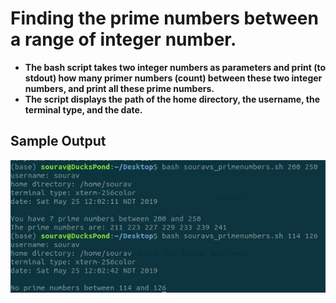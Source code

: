 # **Finding the prime numbers between a range of integer number.**

* **The bash script takes two integer numbers as parameters and print (to stdout) how many primer numbers (count) between these two integer numbers, and print all these prime numbers.**
* **The script displays the path of the  home directory, the username, the terminal type, and the date.**

## Sample Output

![Sample Output](https://github.com/souravskr/duckspond-bashscript/blob/master/Prime_Number/sample_output.jpg)
